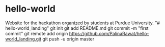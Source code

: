 # hello-world

Website for the hackathon organized by students at Purdue University. 
"# hello-world_landing"  git init git add README.md git commit -m "first commit" git remote add origin https://github.com/PalinaRawat/hello-world_landing.git git push -u origin master
